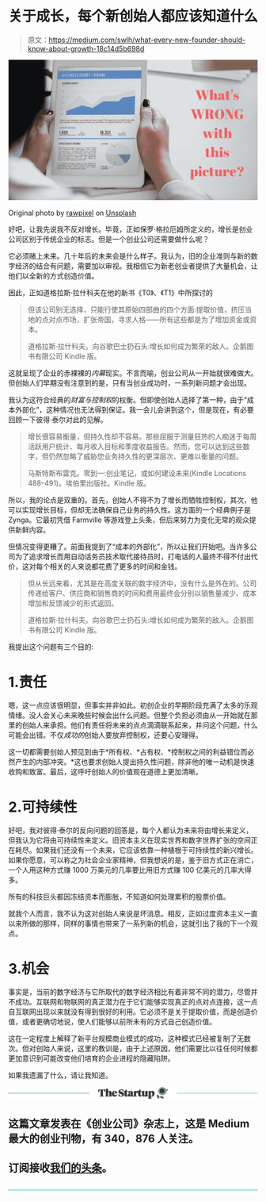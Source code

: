 # 关于成长，每个新创始人都应该知道什么

> 原文：<https://medium.com/swlh/what-every-new-founder-should-know-about-growth-18c14d5b698d>

![](img/50ffdccb07baa68cf7135c122cc1698a.png)

Original photo by [rawpixel](https://unsplash.com/photos/iJBU8Ra8h3c?utm_source=unsplash&utm_medium=referral&utm_content=creditCopyText) on [Unsplash](https://unsplash.com/search/photos/growth-chart?utm_source=unsplash&utm_medium=referral&utm_content=creditCopyText)

好吧，让我先说我不反对增长。毕竟，正如保罗·格拉厄姆所定义的，增长是创业公司区别于传统企业的标志。但是一个创业公司还需要做什么呢？

它必须赌上未来。几十年后的未来会是什么样子。我认为，旧的企业准则与新的数字经济的结合有问题，需要加以审视。我相信它为新老创业者提供了大量机会，让他们以全新的方式创造价值。

因此，正如道格拉斯·拉什科夫在他的新书《T0》、《T1》中所探讨的

> 但该公司别无选择，只能行使其原始四部曲的四个方面:提取价值，挤压当地的点对点市场，扩张帝国，寻求人格——所有这些都是为了增加资金或资本。
> 
> 道格拉斯·拉什科夫。向谷歌巴士扔石头:增长如何成为繁荣的敌人。企鹅图书有限公司 Kindle 版。

这就呈现了企业的赤裸裸的*内幕*现实。不言而喻，创业公司从一开始就很难做大。但创始人们早期没有注意到的是，只有当创业成功时，一系列新问题才会出现。

我认为这符合经典的*财富与控制权*的权衡。但即使创始人选择了第一种，由于“成本外部化”，这种情况也无法得到保证。我一会儿会讲到这个，但是现在，有必要回顾一下彼得·泰尔对此的见解。

> 增长很容易衡量，但持久性却不容易。那些屈服于测量狂热的人痴迷于每周活跃用户统计、每月收入目标和季度收益报告。然而，您可以达到这些数字，但仍然忽略了威胁您业务持久性的更深层次、更难以衡量的问题。
> 
> 马斯特斯布雷克。零到一:创业笔记，或如何建设未来(Kindle Locations 488–491)。埃伯里出版社。Kindle 版。

所以，我的论点是双重的。首先，创始人不得不为了增长而牺牲控制权，其次，他可以实现增长目标，但却无法确保自己业务的持久性。这方面的一个经典例子是 Zynga。它最初凭借 Farmville 等游戏登上头条，但后来努力为变化无常的观众提供新鲜内容。

但情况变得更糟了。前面我提到了“成本的外部化”，所以让我们开始吧。当许多公司为了追求增长而用自动话务员技术取代接待员时，打电话的人最终不得不付出代价，这对每个相关的人来说都花费了更多的时间和金钱。

> 但从长远来看，尤其是在高度关联的数字经济中，没有什么是外在的。公司传递给客户、供应商和销售商的时间和费用最终会分别以销售量减少、成本增加和反馈减少的形式返回。
> 
> 道格拉斯·拉什科夫。向谷歌巴士扔石头:增长如何成为繁荣的敌人。企鹅图书有限公司 Kindle 版。

我提出这个问题有三个目的:

# 1.责任

嗯，这一点应该很明显，但事实并非如此。初创企业的早期阶段充满了太多的乐观情绪。没人会关心未来晚些时候会出什么问题。但整个负担必须由从一开始就在那里的创始人来承担。他们有责任将未来的点点滴滴联系起来，并问这个问题，什么可能会出错。不仅*成功的*创始人要放弃控制权，还要心安理得。

这一切都需要创始人预见到由于*所有权、*占有权、*控制权之间的利益错位而必然产生的内部冲突。*这也要求创始人提出持久性问题，除非他的唯一动机是快速收购和致富。最后，这呼吁创始人的价值观在道德上更加清晰。

# 2.可持续性

好吧，我对彼得·泰尔的反向问题的回答是，每个人都认为未来将由增长来定义，但我认为它将由可持续性来定义。旧资本主义在现实世界和数字世界扩张的空间正在耗尽。如果我们还没有一个未来，它应该依靠一种植根于可持续性的新兴增长。如果你愿意，可以称之为社会企业家精神，但我想说的是，鉴于旧方式正在消亡，一个人用这种方式赚 1000 万美元的几率要比用旧方式赚 100 亿美元的几率大得多。

所有的科技巨头都因冻结资本而膨胀，不知道如何处理累积的股票价值。

就我个人而言，我不认为这对创始人来说是坏消息。相反，正如过度资本主义一直以来所做的那样，同样的事情也带来了一系列新的机会，这就引出了我的下一个观点。

# 3.机会

事实是，当前的数字经济与它所取代的数字经济相比有着非常不同的潜力，尽管并不成功。互联网和物联网的真正潜力在于它们能够实现真正的点对点连接，这一点自互联网出现以来就没有得到很好的利用。它必须不是关于提取价值，而是创造价值，或者更确切地说，使人们能够以前所未有的方式自己创造价值。

这在一定程度上解释了新平台规模商业模式的成功，这种模式已经被复制了无数次。但对创始人来说，这里的教训是，由于上述原因，他们需要比以往任何时候都更加意识到可能改变他们培育的企业进程的隐藏陷阱。

如果我遗漏了什么，请让我知道。

[![](img/308a8d84fb9b2fab43d66c117fcc4bb4.png)](https://medium.com/swlh)

## 这篇文章发表在《创业公司》杂志上，这是 Medium 最大的创业刊物，有 340，876 人关注。

## 订阅接收[我们的头条](http://growthsupply.com/the-startup-newsletter/)。

[![](img/b0164736ea17a63403e660de5dedf91a.png)](https://medium.com/swlh)